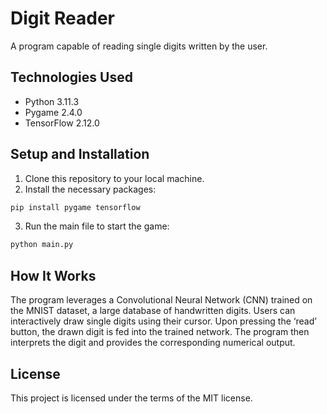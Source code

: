 # Digit Reader

A program capable of reading single digits written by the user.

## Technologies Used

- Python 3.11.3
- Pygame 2.4.0
- TensorFlow 2.12.0

## Setup and Installation

1. Clone this repository to your local machine.
2. Install the necessary packages:
```bash
pip install pygame tensorflow
```
3. Run the main file to start the game:
```bash
python main.py
```

## How It Works

The program leverages a Convolutional Neural Network (CNN) trained on the MNIST dataset, a large database of handwritten digits. Users can interactively draw single digits using their cursor. Upon pressing the ‘read’ button, the drawn digit is fed into the trained network. The program then interprets the digit and provides the corresponding numerical output.

## License

This project is licensed under the terms of the MIT license.
